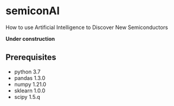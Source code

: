 # semiconAI
How to use Artificial Intelligence to Discover New Semiconductors

**Under construction**

## Prerequisites
- python 3.7
- pandas 1.3.0
- numpy 1.21.0
- sklearn 1.0.0
- scipy 1.5.q 

